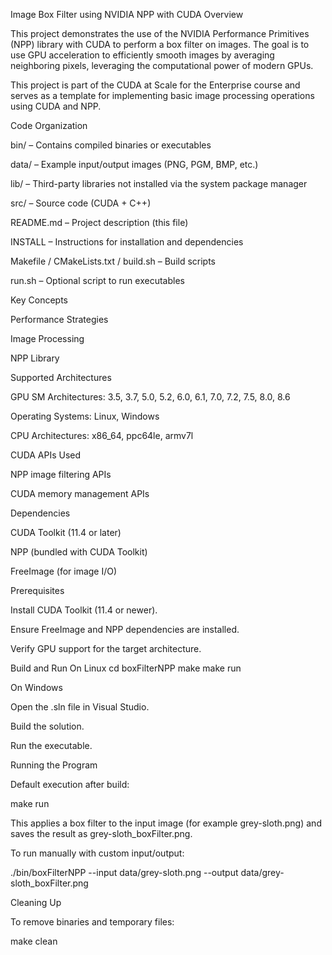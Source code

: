 Image Box Filter using NVIDIA NPP with CUDA
Overview

This project demonstrates the use of the NVIDIA Performance Primitives (NPP) library with CUDA to perform a box filter on images.
The goal is to use GPU acceleration to efficiently smooth images by averaging neighboring pixels, leveraging the computational power of modern GPUs.

This project is part of the CUDA at Scale for the Enterprise course and serves as a template for implementing basic image processing operations using CUDA and NPP.

Code Organization

bin/ – Contains compiled binaries or executables

data/ – Example input/output images (PNG, PGM, BMP, etc.)

lib/ – Third-party libraries not installed via the system package manager

src/ – Source code (CUDA + C++)

README.md – Project description (this file)

INSTALL – Instructions for installation and dependencies

Makefile / CMakeLists.txt / build.sh – Build scripts

run.sh – Optional script to run executables

Key Concepts

Performance Strategies

Image Processing

NPP Library

Supported Architectures

GPU SM Architectures: 3.5, 3.7, 5.0, 5.2, 6.0, 6.1, 7.0, 7.2, 7.5, 8.0, 8.6

Operating Systems: Linux, Windows

CPU Architectures: x86_64, ppc64le, armv7l

CUDA APIs Used

NPP image filtering APIs

CUDA memory management APIs

Dependencies

CUDA Toolkit (11.4 or later)

NPP (bundled with CUDA Toolkit)

FreeImage (for image I/O)

Prerequisites

Install CUDA Toolkit (11.4 or newer).

Ensure FreeImage and NPP dependencies are installed.

Verify GPU support for the target architecture.

Build and Run
On Linux
cd boxFilterNPP
make
make run

On Windows

Open the .sln file in Visual Studio.

Build the solution.

Run the executable.

Running the Program

Default execution after build:

make run


This applies a box filter to the input image (for example grey-sloth.png) and saves the result as grey-sloth_boxFilter.png.

To run manually with custom input/output:

./bin/boxFilterNPP --input data/grey-sloth.png --output data/grey-sloth_boxFilter.png

Cleaning Up

To remove binaries and temporary files:

make clean
